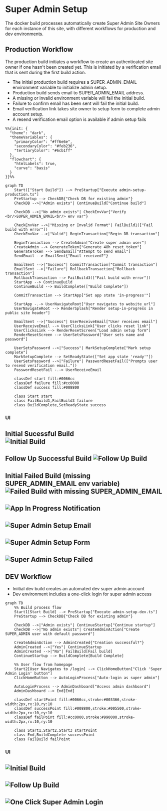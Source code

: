 # Super Admin Setup 
The docker build processes automatically create Super Admin Site Owners for each instance of this site, with different workflows for production and dev environments.  

## Production Workflow 
The production build initiates a workflow to create an authenticated site owner if one hasn't been created yet.  This is initiated by a verification email that is sent during the first build action.

- The initial production build requires a SUPER_ADMIN_EMAIL environment variable to initialize admin setup.  
- Production build sends email to SUPER_ADMIN_EMAIL address.
- A missing or invalid environment variable will fail the initial build.
- Failure to confirm email has been sent will fail the initial build.
- Email verification link takes site owner to setup form to complete admin account setup. 
- A resend verification email option is available if admin setup fails

```mermaid
%%{init: {
  "theme": "dark", 
  "themeVariables": { 
    "primaryColor": "#ff6e6e", 
    "secondaryColor": "#feb236", 
    "tertiaryColor": "#6cb1ff" 
  },
  "flowchart": {
    "htmlLabels": true,
    "curve": "basis"
  }
}}%%

graph TD
    Start(["Start Build"]) --> PreStartup["Execute admin-setup-production.ts"]
    PreStartup --> CheckDB{"Check DB for existing admin"}
    CheckDB -->|"Admin exists"| ContinueBuild["Continue build"]

    CheckDB -->|"No admin exists"| CheckEnvVar{"Verify <br/>SUPER_ADMIN_EMAIL<br/> env var"}
    
    CheckEnvVar -->|"Missing or Invalid Format"| FailBuild1(["Fail build with error"])
    CheckEnvVar -->|"Valid"| BeginTransaction["Begin DB transaction"]
    
    BeginTransaction --> CreateAdmin["Create super admin user"]
    CreateAdmin --> GenerateToken["Generate 48h reset token"]
    GenerateToken --> SendEmail["Attempt to send email"]
    SendEmail --> EmailSent{"Email received?"}
    
    EmailSent -->|"Success"| CommitTransaction["Commit transaction"]
    EmailSent -->|"Failure"| RollbackTransaction["Rollback transaction"]
    RollbackTransaction --> FailBuild3(["Fail build with error"])
    StartApp --> ContinueBuild
    ContinueBuild --> BuildComplete(["Build Complete"])
    
    CommitTransaction --> StartApp["Set app state 'in-progress'"]
    
    StartApp -.-> UserNavigateRoot["User navigates to website_url"]
    UserNavigateRoot --> RenderSplash["Render setup-in-progress in public site header"]
    
    EmailSent -->|"Success"| UserReceiveEmail["User receives email"]
    UserReceiveEmail --> UserClicksLink["User clicks reset link"]
    UserClicksLink --> RenderResetScreen["Load admin setup form"]
    RenderResetScreen --> UserSetsPassword["User sets name and password"]
    
    UserSetsPassword -->|"Success"| MarkSetupComplete["Mark setup complete"]
    MarkSetupComplete --> SetReadyState(["Set app state 'ready'"])
    UserSetsPassword -->|"Failure"| PasswordResetFail(["Prompts user to resend verification email."])
    PasswordResetFail -.-> UserReceiveEmail
    
    classDef start fill:#0066cc
    classDef failure fill:#cc0000
    classDef success fill:#008800
    
    class Start start
    class FailBuild1,FailBuild3 failure
    class BuildComplete,SetReadyState success
```


    
### UI    

Initial Sucessful Build    
![Initial Build](./images/super_admin_setup_prod_01.png)
---
Follow Up Successful Build
![Follow Up Build](./images/super_admin_setup_prod_02.png)
---
Initial Failed Build (missing SUPER_ADMIN_EMAIL env variable)
![Failed Build with missing SUPER_ADMIN_EMAIL](./images/super_admin_setup_prod_03.png)
---
![App In Progress Notification](./images/super_admin_setup_prod_05.png)
---
![Super Admin Setup Email](./images/super_admin_setup_prod_06.png)
---
![Super Admin Setup Form](./images/super_admin_setup_prod_07.png)
---
![Super Admin Setup Failed](./images/super_admin_setup_prod_08.png)
---

## DEV Workflow 
- Iniitial dev build creates an automated dev super admin account 
- Dev environment includes a one-click login for super admin access 

```mermaid
graph TD
    %% Build process flow
    Start1[Start Build] --> PreStartup["Execute admin-setup-dev.ts"]
    PreStartup --> CheckDB{"Check DB for existing admin"}
    
    CheckDB -->|"Admin exists"| ContinueStartup["Continue startup"]
    CheckDB -->|"No admin exists"| CreateAdminAction["Create SUPER_ADMIN user with default password"]
    
    CreateAdminAction --> AdminCreated{"Creation successful?"}
    AdminCreated -->|"Yes"| ContinueStartup
    AdminCreated -->|"No"| FailBuild[Fail build]
    ContinueStartup --> BuildComplete[Build Complete]
    
    %% User flow from homepage
    Start2[User Navigates to /login] --> ClickHomeButton["Click 'Super Admin Login' button"]
    ClickHomeButton --> AutoLoginProcess["Auto-login as super admin"]
        
    AutoLoginProcess --> AdminDashboard["Access admin dashboard"]
    AdminDashboard --> End[End]
    
    classDef startPoint fill:#0066cc,stroke:#003366,stroke-width:2px,rx:10,ry:10
    classDef successPoint fill:#008800,stroke:#005500,stroke-width:2px,rx:10,ry:10
    classDef failPoint fill:#cc0000,stroke:#990000,stroke-width:2px,rx:10,ry:10
    
    class Start1,Start2,Start3 startPoint
    class End,BuildComplete successPoint
    class FailBuild failPoint
```

### UI

![Initial Build](./images/super_admin_setup_dev_01.png)
---
![Follow Up Build](./images/super_admin_setup_dev_02.png)
---
![One Click Super Admin Login](./images/super_admin_setup_dev_03.png)
---